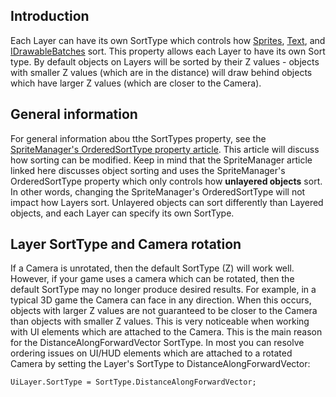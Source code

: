 ## Introduction

Each Layer can have its own SortType which controls how [Sprites](/frb/docs/index.php?title=FlatRedBall.Sprite.md "FlatRedBall.Sprite"), [Text](/frb/docs/index.php?title=FlatRedBall.Graphics.Text.md "FlatRedBall.Graphics.Text"), and [IDrawableBatches](/frb/docs/index.php?title=FlatRedBall.Graphics.IDrawableBatch.md "FlatRedBall.Graphics.IDrawableBatch") sort. This property allows each Layer to have its own Sort type. By default objects on Layers will be sorted by their Z values - objects with smaller Z values (which are in the distance) will draw behind objects which have larger Z values (which are closer to the Camera).

## General information

For general information abou tthe SortTypes property, see the [SpriteManager's OrderedSortType property article](/frb/docs/index.php?title=FlatRedBall.Sprite.mdManager.OrderedSortType "FlatRedBall.SpriteManager.OrderedSortType"). This article will discuss how sorting can be modified. Keep in mind that the SpriteManager article linked here discusses object sorting and uses the SpriteManager's OrderedSortType property which only controls how **unlayered objects** sort. In other words, changing the SpriteManager's OrderedSortType will not impact how Layers sort. Unlayered objects can sort differently than Layered objects, and each Layer can specify its own SortType.

## Layer SortType and Camera rotation

If a Camera is unrotated, then the default SortType (Z) will work well. However, if your game uses a camera which can be rotated, then the default SortType may no longer produce desired results. For example, in a typical 3D game the Camera can face in any direction. When this occurs, objects with larger Z values are not guaranteed to be closer to the Camera than objects with smaller Z values. This is very noticeable when working with UI elements which are attached to the Camera. This is the main reason for the DistanceAlongForwardVector SortType. In most you can resolve ordering issues on UI/HUD elements which are attached to a rotated Camera by setting the Layer's SortType to DistanceAlongForwardVector:

    UiLayer.SortType = SortType.DistanceAlongForwardVector;
